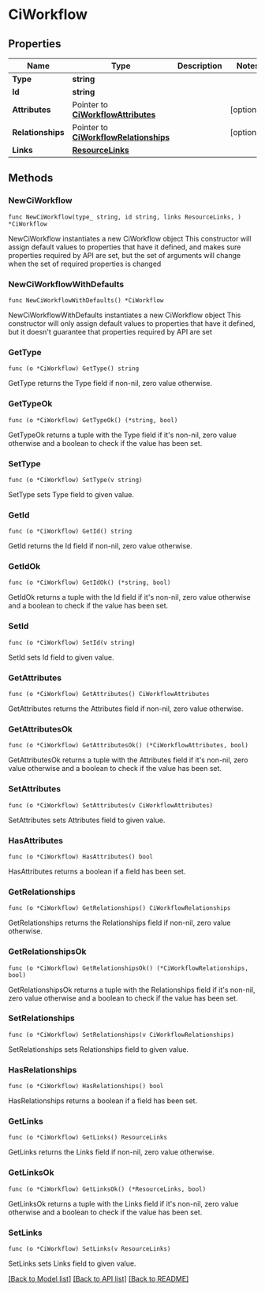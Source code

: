 # CiWorkflow

## Properties

Name | Type | Description | Notes
------------ | ------------- | ------------- | -------------
**Type** | **string** |  | 
**Id** | **string** |  | 
**Attributes** | Pointer to [**CiWorkflowAttributes**](CiWorkflowAttributes.md) |  | [optional] 
**Relationships** | Pointer to [**CiWorkflowRelationships**](CiWorkflowRelationships.md) |  | [optional] 
**Links** | [**ResourceLinks**](ResourceLinks.md) |  | 

## Methods

### NewCiWorkflow

`func NewCiWorkflow(type_ string, id string, links ResourceLinks, ) *CiWorkflow`

NewCiWorkflow instantiates a new CiWorkflow object
This constructor will assign default values to properties that have it defined,
and makes sure properties required by API are set, but the set of arguments
will change when the set of required properties is changed

### NewCiWorkflowWithDefaults

`func NewCiWorkflowWithDefaults() *CiWorkflow`

NewCiWorkflowWithDefaults instantiates a new CiWorkflow object
This constructor will only assign default values to properties that have it defined,
but it doesn't guarantee that properties required by API are set

### GetType

`func (o *CiWorkflow) GetType() string`

GetType returns the Type field if non-nil, zero value otherwise.

### GetTypeOk

`func (o *CiWorkflow) GetTypeOk() (*string, bool)`

GetTypeOk returns a tuple with the Type field if it's non-nil, zero value otherwise
and a boolean to check if the value has been set.

### SetType

`func (o *CiWorkflow) SetType(v string)`

SetType sets Type field to given value.


### GetId

`func (o *CiWorkflow) GetId() string`

GetId returns the Id field if non-nil, zero value otherwise.

### GetIdOk

`func (o *CiWorkflow) GetIdOk() (*string, bool)`

GetIdOk returns a tuple with the Id field if it's non-nil, zero value otherwise
and a boolean to check if the value has been set.

### SetId

`func (o *CiWorkflow) SetId(v string)`

SetId sets Id field to given value.


### GetAttributes

`func (o *CiWorkflow) GetAttributes() CiWorkflowAttributes`

GetAttributes returns the Attributes field if non-nil, zero value otherwise.

### GetAttributesOk

`func (o *CiWorkflow) GetAttributesOk() (*CiWorkflowAttributes, bool)`

GetAttributesOk returns a tuple with the Attributes field if it's non-nil, zero value otherwise
and a boolean to check if the value has been set.

### SetAttributes

`func (o *CiWorkflow) SetAttributes(v CiWorkflowAttributes)`

SetAttributes sets Attributes field to given value.

### HasAttributes

`func (o *CiWorkflow) HasAttributes() bool`

HasAttributes returns a boolean if a field has been set.

### GetRelationships

`func (o *CiWorkflow) GetRelationships() CiWorkflowRelationships`

GetRelationships returns the Relationships field if non-nil, zero value otherwise.

### GetRelationshipsOk

`func (o *CiWorkflow) GetRelationshipsOk() (*CiWorkflowRelationships, bool)`

GetRelationshipsOk returns a tuple with the Relationships field if it's non-nil, zero value otherwise
and a boolean to check if the value has been set.

### SetRelationships

`func (o *CiWorkflow) SetRelationships(v CiWorkflowRelationships)`

SetRelationships sets Relationships field to given value.

### HasRelationships

`func (o *CiWorkflow) HasRelationships() bool`

HasRelationships returns a boolean if a field has been set.

### GetLinks

`func (o *CiWorkflow) GetLinks() ResourceLinks`

GetLinks returns the Links field if non-nil, zero value otherwise.

### GetLinksOk

`func (o *CiWorkflow) GetLinksOk() (*ResourceLinks, bool)`

GetLinksOk returns a tuple with the Links field if it's non-nil, zero value otherwise
and a boolean to check if the value has been set.

### SetLinks

`func (o *CiWorkflow) SetLinks(v ResourceLinks)`

SetLinks sets Links field to given value.



[[Back to Model list]](../README.md#documentation-for-models) [[Back to API list]](../README.md#documentation-for-api-endpoints) [[Back to README]](../README.md)


